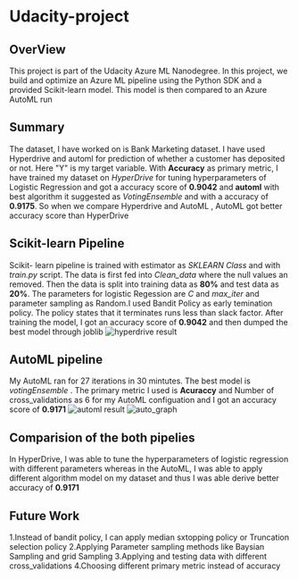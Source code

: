 # Udacity-project

## OverView
This project is part of the Udacity Azure ML Nanodegree. In this project, we build and optimize an Azure ML pipeline using the Python SDK and a provided Scikit-learn model. This model is then compared to an Azure AutoML run



## Summary ##
The dataset, I have worked on is Bank Marketing dataset. I have used Hyperdrive and automl for prediction of whether a customer has deposited or not. Here "Y" is my target variable.
With __Accuracy__ as primary metric, I have trained my dataset on _HyperDrive_ for tuning hyperparameters of Logistic Regression and got a accuracy score of **0.9042** and __automl__ with best algorithm it suggested as _VotingEnsemble_ and with a accuracy of **0.9175**. So when we compare Hyperdrive and AutoML , AutoML got better accuracy score than HyperDrive 

## Scikit-learn Pipeline ## 
Scikit- learn pipeline is trained with estimator as _SKLEARN Class_ and with _train.py_ script. The data is first fed into _Clean_data_ where the null values an removed. Then the data is split into training data as **80%** and test data as **20%**. The parameters for logistic Regession are *C* and *max_iter* and parameter sampling as Random.I used Bandit Policy  as early temination policy. The policy states that it terminates runs less than slack factor. 
After training the model, I got an accuracy score of **0.9042** and then dumped the best model through joblib
![hyperdrive result](https://user-images.githubusercontent.com/51949018/107182263-6a402680-6a02-11eb-9797-3a3cedd836cf.png)

## AutoML pipeline ##
My AutoML ran for 27 iterations in 30 mintutes. The best model is _votingEnsemble_ . The primary metric I used is __Acuraccy__ and Number of cross_validations as 6 for my AutoML configuation and I got an accuracy score of **0.9171** 
![automl result](https://user-images.githubusercontent.com/51949018/107182934-bb044f00-6a03-11eb-83ad-c19292e77977.png)
![auto_graph](https://user-images.githubusercontent.com/51949018/107183068-03237180-6a04-11eb-91c5-9fd0fec0755b.png)

## Comparision of the both pipelies ##
In HyperDrive, I was able to tune the hyperparameters of logistic regression with different parameters whereas in the AutoML, I was able to apply different algorithm model on my dataset and thus I was able derive better accuracy of **0.9171**

## Future Work ##
 1.Instead of bandit policy, I can apply median sxtopping policy or Truncation selection policy 
 2.Applying Parameter sampling methods like Baysian Sampling and grid Sampling
 3.Applying and testing data with different cross_validations
 4.Choosing different primary metric instead of accuracy
